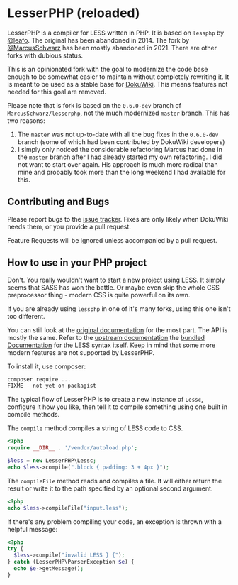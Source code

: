 # LesserPHP (reloaded)

LesserPHP is a compiler for LESS written in PHP. It is based on `lessphp` by [@leafo](https://github.com/leafo/lessphp). The original has been abandoned in 2014. The fork by [@MarcusSchwarz](https://github.com/MarcusSchwarz/lesserphp) has been mostly abandoned in 2021. There are other forks with dubious status.

This is an opinionated fork with the goal to modernize the code base enough to be somewhat easier to maintain without completely rewriting it. It is meant to be used as a stable base for [DokuWiki](https://www.dokuwiki.org). This means features not needed for this goal are removed. 

Please note that is fork is based on the `0.6.0-dev` branch of `MarcusSchwarz/lesserphp`, not the much modernized `master` branch. This has two reasons:

1. The `master` was not up-to-date with all the bug fixes in the `0.6.0-dev` branch (some of which had been contributed by DokuWiki developers)
2. I simply only noticed the considerable refactoring Marcus had done in the `master` branch after I had already started my own refactoring. I did not want to start over again. His approach is much more radical than mine and probably took more than the long weekend I had available for this.  

## Contributing and Bugs

Please report bugs to the [issue tracker](https://github.com/splitbrain/lesserphp/issues). Fixes are only likely when DokuWiki needs them, or you provide a pull request.

Feature Requests will be ignored unless accompanied by a pull request.

## How to use in your PHP project

Don't. You really wouldn't want to start a new project using LESS. It simply seems that SASS has won the battle. Or maybe even skip the whole CSS preprocessor thing - modern CSS is quite powerful on its own. 

If you are already using `lessphp` in one of it's many forks, using this one isn't too different.

You can still look at the [original documentation](https://leafo.net/lessphp/docs/) for the most part. The API is mostly the same. Refer to the [upstream documentation](https://lesscss.org/features/) the [bundled Documentation](docs/docs.md) for the LESS syntax itself. Keep in mind that some more modern features are not supported by LesserPHP.

To install it, use composer:

```bash
composer require ...
FIXME - not yet on packagist
```

The typical flow of LesserPHP is to create a new instance of `Lessc`,
configure it how you like, then tell it to compile something using one built in
compile methods.

The `compile` method compiles a string of LESS code to CSS.

```php
<?php
require __DIR__ . '/vendor/autoload.php';

$less = new LesserPHP\Lessc;
echo $less->compile(".block { padding: 3 + 4px }");
```

The `compileFile` method reads and compiles a file. It will either return the
result or write it to the path specified by an optional second argument.

```php
<?php
echo $less->compileFile("input.less");
```


If there's any problem compiling your code, an exception is thrown with a helpful message:

```php
<?php
try {
  $less->compile("invalid LESS } {");
} catch (LesserPHP\ParserException $e) {
  echo $e->getMessage();
}
```
